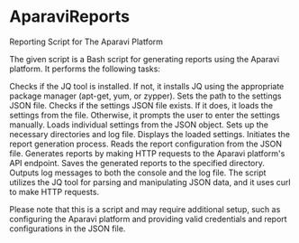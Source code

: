# AparaviReports
Reporting Script for The Aparavi Platform

The given script is a Bash script for generating reports using the Aparavi platform. It performs the following tasks:

Checks if the JQ tool is installed. If not, it installs JQ using the appropriate package manager (apt-get, yum, or zypper).
Sets the path to the settings JSON file.
Checks if the settings JSON file exists. If it does, it loads the settings from the file. Otherwise, it prompts the user to enter the settings manually.
Loads individual settings from the JSON object.
Sets up the necessary directories and log file.
Displays the loaded settings.
Initiates the report generation process.
Reads the report configuration from the JSON file.
Generates reports by making HTTP requests to the Aparavi platform's API endpoint.
Saves the generated reports to the specified directory.
Outputs log messages to both the console and the log file.
The script utilizes the JQ tool for parsing and manipulating JSON data, and it uses curl to make HTTP requests.

Please note that this is a script and may require additional setup, such as configuring the Aparavi platform and providing valid credentials and report configurations in the JSON file.
